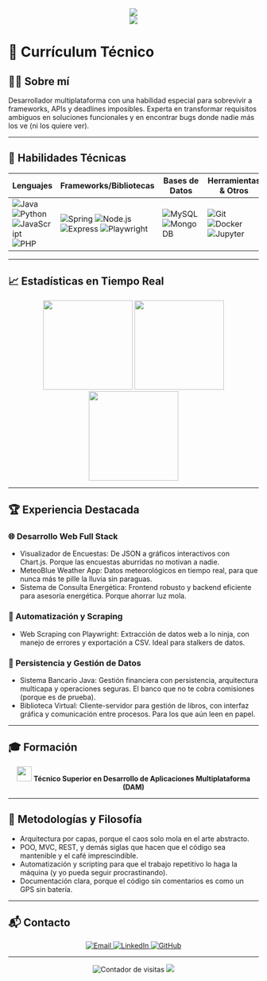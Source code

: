 <div align="center">
  <img src="https://readme-typing-svg.herokuapp.com/?font=Fira+Code&size=32&pause=1000&color=F700FF&center=true&vCenter=true&width=900&lines=Holly+Redfield+%7C+Desarrolladora+Multiplataforma;Java%2C+Python%2C+JavaScript%2C+Web%2C+Automatizaci%C3%B3n+y+m%C3%A1s;El+arte+de+convertir+caf%C3%A9+en+c%C3%B3digo+%F0%9F%8D%B5" />
</div>

<div align="center">
  <img src="https://capsule-render.vercel.app/api?type=waving&color=gradient&height=120&section=header"/>
</div>

# 💼 Currículum Técnico

## 👩‍💻 Sobre mí

Desarrollador multiplataforma con una habilidad especial para sobrevivir a frameworks, APIs y deadlines imposibles. Experta en transformar requisitos ambiguos en soluciones funcionales y en encontrar bugs donde nadie más los ve (ni los quiere ver).

---

## 🚀 Habilidades Técnicas

<div align="center">

| Lenguajes         | Frameworks/Bibliotecas | Bases de Datos | Herramientas & Otros |
|-------------------|-----------------------|----------------|----------------------|
| ![Java](https://img.shields.io/badge/Java-ED8B00?style=for-the-badge&logo=openjdk&logoColor=white) ![Python](https://img.shields.io/badge/Python-3776AB?style=for-the-badge&logo=python&logoColor=white) ![JavaScript](https://img.shields.io/badge/JavaScript-F7DF1E?style=for-the-badge&logo=javascript&logoColor=black) ![PHP](https://img.shields.io/badge/PHP-777BB4?style=for-the-badge&logo=php&logoColor=white) | ![Spring](https://img.shields.io/badge/Spring-6DB33F?style=for-the-badge&logo=spring&logoColor=white) ![Node.js](https://img.shields.io/badge/Node.js-339933?style=for-the-badge&logo=nodedotjs&logoColor=white) ![Express](https://img.shields.io/badge/Express-000000?style=for-the-badge&logo=express&logoColor=white) ![Playwright](https://img.shields.io/badge/Playwright-45ba4b?style=for-the-badge&logo=playwright&logoColor=white) | ![MySQL](https://img.shields.io/badge/MySQL-00000F?style=for-the-badge&logo=mysql&logoColor=white) ![MongoDB](https://img.shields.io/badge/MongoDB-47A248?style=for-the-badge&logo=mongodb&logoColor=white) | ![Git](https://img.shields.io/badge/Git-F05032?style=for-the-badge&logo=git&logoColor=white) ![Docker](https://img.shields.io/badge/Docker-2496ED?style=for-the-badge&logo=docker&logoColor=white) ![Jupyter](https://img.shields.io/badge/Jupyter-F37626?style=for-the-badge&logo=jupyter&logoColor=white) |
</div>

---

## 📈 Estadísticas en Tiempo Real

<div align="center">
  <img src="https://github-readme-stats.vercel.app/api?username=hollyredfield&show_icons=true&theme=radical&hide_border=true" height="180"/>
  <img src="https://github-readme-stats.vercel.app/api/top-langs/?username=hollyredfield&layout=compact&theme=radical&hide_border=true" height="180"/>
  <img src="https://streak-stats.demolab.com?user=hollyredfield&theme=radical&hide_border=true" height="180"/>
</div>

---

## 🏆 Experiencia Destacada

### 🌐 Desarrollo Web Full Stack
- Visualizador de Encuestas: De JSON a gráficos interactivos con Chart.js. Porque las encuestas aburridas no motivan a nadie.
- MeteoBlue Weather App: Datos meteorológicos en tiempo real, para que nunca más te pille la lluvia sin paraguas.
- Sistema de Consulta Energética: Frontend robusto y backend eficiente para asesoría energética. Porque ahorrar luz mola.

### 🤖 Automatización y Scraping
- Web Scraping con Playwright: Extracción de datos web a lo ninja, con manejo de errores y exportación a CSV. Ideal para stalkers de datos.

### 💾 Persistencia y Gestión de Datos
- Sistema Bancario Java: Gestión financiera con persistencia, arquitectura multicapa y operaciones seguras. El banco que no te cobra comisiones (porque es de prueba).
- Biblioteca Virtual: Cliente-servidor para gestión de libros, con interfaz gráfica y comunicación entre procesos. Para los que aún leen en papel.

---

## 🎓 Formación

<div align="center">
  <img src="https://img.icons8.com/color/48/000000/graduation-cap.png" width="30px"/>
  <b>Técnico Superior en Desarrollo de Aplicaciones Multiplataforma (DAM)</b>
</div>

---

## 🧠 Metodologías y Filosofía

- Arquitectura por capas, porque el caos solo mola en el arte abstracto.
- POO, MVC, REST, y demás siglas que hacen que el código sea mantenible y el café imprescindible.
- Automatización y scripting para que el trabajo repetitivo lo haga la máquina (y yo pueda seguir procrastinando).
- Documentación clara, porque el código sin comentarios es como un GPS sin batería.

---

## 📬 Contacto

<div align="center">
  <a href="mailto:tucorreo@ejemplo.com">
    <img src="https://img.shields.io/badge/Email-D14836?style=for-the-badge&logo=gmail&logoColor=white" alt="Email" />
  </a>
  <a href="https://www.linkedin.com/in/tuusuario/">
    <img src="https://img.shields.io/badge/LinkedIn-0077B5?style=for-the-badge&logo=linkedin&logoColor=white" alt="LinkedIn" />
  </a>
  <a href="https://github.com/hollyredfield">
    <img src="https://img.shields.io/badge/GitHub-100000?style=for-the-badge&logo=github&logoColor=white" alt="GitHub" />
  </a>
</div>

---

<div align="center">
  <img src="https://komarev.com/ghpvc/?username=hollyredfield&label=Visitas+al+perfil&color=brightgreen" alt="Contador de visitas"/>
  <img src="https://capsule-render.vercel.app/api?type=waving&color=gradient&height=100&section=footer"/>
</div>
